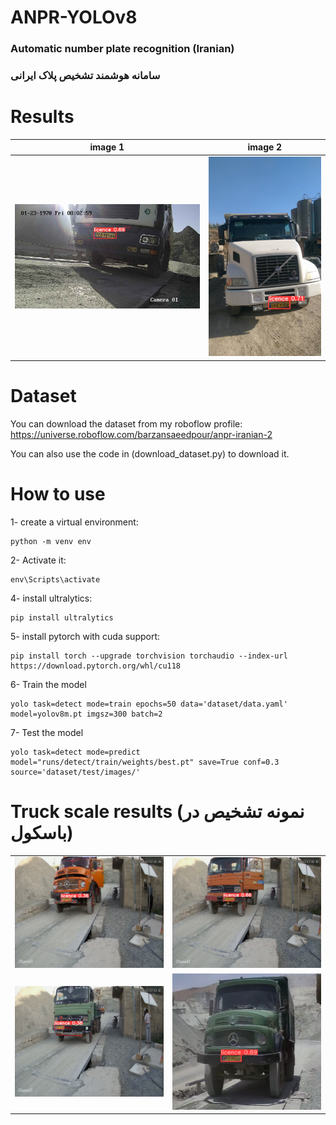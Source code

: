 # ANPR-YOLOv8
### Automatic number plate recognition (Iranian)

### سامانه هوشمند تشخیص پلاک ایرانی

# Results

| image 1 | image 2 |
|----------|----------|
|<img src="files/1.jpg" alt="Image 1">|<img src="files/4.jpeg" alt="Image 4">|

# Dataset
You can download the dataset from my roboflow profile:
https://universe.roboflow.com/barzansaeedpour/anpr-iranian-2

You can also use the code in (download_dataset.py) to download it. 

# How to use
1- create a virtual environment:
```
python -m venv env
```
2- Activate it:
```
env\Scripts\activate
```

4- install ultralytics:
```
pip install ultralytics
```

5- install pytorch with cuda support:

```
pip install torch --upgrade torchvision torchaudio --index-url https://download.pytorch.org/whl/cu118
```

6- Train the model
```
yolo task=detect mode=train epochs=50 data='dataset/data.yaml' model=yolov8m.pt imgsz=300 batch=2 
```

7- Test the model
```
yolo task=detect mode=predict model="runs/detect/train/weights/best.pt" save=True conf=0.3 source='dataset/test/images/'
```

# Truck scale results (نمونه تشخیص در باسکول)

|  |  |
|----------|----------|
|<img src="files/2.png" alt="Image 2">|<img src="files/3.png" alt="Image 3">|
|<img src="files/5.png" alt="Image 5">|<img src="files/6.png" alt="Image 6">|
